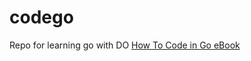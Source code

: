 # codego

Repo for learning go with DO [How To Code in Go eBook](https://www.digitalocean.com/community/books/how-to-code-in-go-ebook)